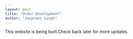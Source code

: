 ```yaml
---
layout: post
title: "Under Development"
author: "Jaspreet Singh"
---
```


This website is being built.Check back later for more updates.
